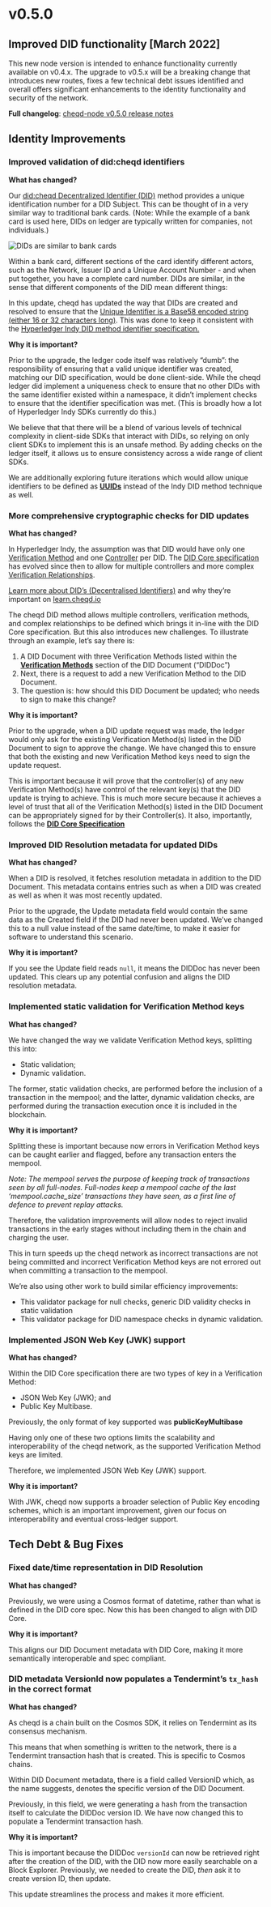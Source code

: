 # v0.5.0

## Improved DID functionality [March 2022]

This new node version is intended to enhance functionality currently available on v0.4.x. The upgrade to v0.5.x will be a breaking change that introduces new routes, fixes a few technical debt issues identified and overall offers significant enhancements to the identity functionality and security of the network.

**Full changelog**: [cheqd-node v0.5.0 release notes](https://github.com/cheqd/cheqd-node/releases/tag/v0.5.0)

## Identity Improvements

### Improved validation of did:cheqd identifiers

**What has changed?**

Our [did:cheqd Decentralized Identifier (DID)](https://docs.cheqd.io/node/architecture/adr-list/adr-002-cheqd-did-method) method provides a unique identification number for a DID Subject. This can be thought of in a very similar way to traditional bank cards. (Note: While the example of a bank card is used here, DIDs on ledger are typically written for companies, not individuals.)

![DIDs are similar to bank cards](../../../../.gitbook/assets/dids-as-bank-card.png)

Within a bank card, different sections of the card identify different actors, such as the Network, Issuer ID and a Unique Account Number - and when put together, you have a complete card number. DIDs are similar, in the sense that different components of the DID mean different things:

In this update, cheqd has updated the way that DIDs are created and resolved to ensure that the [Unique Identifier is a Base58 encoded string (either 16 or 32 characters long)](https://docs.cheqd.io/node/architecture/adr-list/adr-002-cheqd-did-method). This was done to keep it consistent with the [Hyperledger Indy DID method identifier specification.](https://hyperledger.github.io/indy-did-method/#indy-did-method-identifiers)

**Why it is important?**

Prior to the upgrade, the ledger code itself was relatively “dumb”: the responsibility of ensuring that a valid unique identifier was created, matching our DID specification, would be done client-side. While the cheqd ledger did implement a uniqueness check to ensure that no other DIDs with the same identifier existed within a namespace, it didn’t implement checks to ensure that the identifier specification was met. (This is broadly how a lot of Hyperledger Indy SDKs currently do this.)

We believe that that there will be a blend of various levels of technical complexity in client-side SDKs that interact with DIDs, so relying on only client SDKs to implement this is an unsafe method. By adding checks on the ledger itself, it allows us to ensure consistency across a wide range of client SDKs.

We are additionally exploring future iterations which would allow unique identifiers to be defined as [**UUIDs**](https://en.wikipedia.org/wiki/Universally_unique_identifier) instead of the Indy DID method technique as well.

### More comprehensive cryptographic checks for DID updates

**What has changed?**

In Hyperledger Indy, the assumption was that DID would have only one [Verification Method](https://w3c.github.io/did-core/#verification-methods) and one [Controller](https://w3c.github.io/did-core/#did-controller) per DID. The [DID Core specification](https://w3c.github.io/did-core/) has evolved since then to allow for multiple controllers and more complex [Verification Relationships](https://w3c.github.io/did-core/#verification-relationships).

[Learn more about DID’s (Decentralised Identifiers)](https://learn.cheqd.io/overview/introduction-to-decentralised-identity/what-is-a-decentralised-identifier-did) and why they’re important on [learn.cheqd.io](https://learn.cheqd.io)

The cheqd DID method allows multiple controllers, verification methods, and complex relationships to be defined which brings it in-line with the DID Core specification. But this also introduces new challenges. To illustrate through an example, let’s say there is:

1. A DID Document with three Verification Methods listed within the [**Verification Methods**](https://w3c.github.io/did-core/#verification-methods) section of the DID Document (“DIDDoc”)
2. Next, there is a request to add a new Verification Method to the DID Document.
3. The question is: how should this DID Document be updated; who needs to sign to make this change?

**Why it is important?**

Prior to the upgrade, when a DID update request was made, the ledger would only ask for the existing Verification Method(s) listed in the DID Document to sign to approve the change. We have changed this to ensure that both the existing and new Verification Method keys need to sign the update request.

This is important because it will prove that the controller(s) of any new Verification Method(s) have control of the relevant key(s) that the DID update is trying to achieve. This is much more secure because it achieves a level of trust that all of the Verification Method(s) listed in the DID Document can be appropriately signed for by their Controller(s). It also, importantly, follows the [**DID Core Specification**](https://www.w3.org/TR/did-core/)

### Improved DID Resolution metadata for updated DIDs

**What has changed?**

When a DID is resolved, it fetches resolution metadata in addition to the DID Document. This metadata contains entries such as when a DID was created as well as when it was most recently updated.

Prior to the upgrade, the Update metadata field would contain the same data as the Created field if the DID had never been updated. We’ve changed this to a null value instead of the same date/time, to make it easier for software to understand this scenario.

**Why it is important?**

If you see the Update field reads `null`, it means the DIDDoc has never been updated. This clears up any potential confusion and aligns the DID resolution metadata.

### Implemented static validation for Verification Method keys

**What has changed?**

We have changed the way we validate Verification Method keys, splitting this into:

* Static validation;
* Dynamic validation.

The former, static validation checks, are performed before the inclusion of a transaction in the mempool; and the latter, dynamic validation checks, are performed during the transaction execution once it is included in the blockchain.

**Why it is important?**

Splitting these is important because now errors in Verification Method keys can be caught earlier and flagged, before any transaction enters the mempool.

_Note: The mempool serves the purpose of keeping track of transactions seen by all full-nodes. Full-nodes keep a mempool cache of the last ‘mempool.cache\_size’ transactions they have seen, as a first line of defence to prevent replay attacks._

Therefore, the validation improvements will allow nodes to reject invalid transactions in the early stages without including them in the chain and charging the user.

This in turn speeds up the cheqd network as incorrect transactions are not being committed and incorrect Verification Method keys are not errored out when committing a transaction to the mempool.

We’re also using other work to build similar efficiency improvements:

* This validator package for null checks, generic DID validity checks in static validation
* This validator package for DID namespace checks in dynamic validation.

### Implemented JSON Web Key (JWK) support

**What has changed?**

Within the DID Core specification there are two types of key in a Verification Method:

* JSON Web Key (JWK); and
* Public Key Multibase.

Previously, the only format of key supported was **publicKeyMultibase**

Having only one of these two options limits the scalability and interoperability of the cheqd network, as the supported Verification Method keys are limited.

Therefore, we implemented JSON Web Key (JWK) support.

**Why it is important?**

With JWK, cheqd now supports a broader selection of Public Key encoding schemes, which is an important improvement, given our focus on interoperability and eventual cross-ledger support.

## Tech Debt & Bug Fixes

### Fixed date/time representation in DID Resolution

**What has changed?**

Previously, we were using a Cosmos format of datetime, rather than what is defined in the DID core spec. Now this has been changed to align with DID Core.

**Why it is important?**

This aligns our DID Document metadata with DID Core, making it more semantically interoperable and spec compliant.

### DID metadata VersionId now populates a Tendermint’s `tx_hash` in the correct format

**What has changed?**

As cheqd is a chain built on the Cosmos SDK, it relies on Tendermint as its consensus mechanism.

This means that when something is written to the network, there is a Tendermint transaction hash that is created. This is specific to Cosmos chains.

Within DID Document metadata, there is a field called VersionID which, as the name suggests, denotes the specific version of the DID Document.

Previously, in this field, we were generating a hash from the transaction itself to calculate the DIDDoc version ID. We have now changed this to populate a Tendermint transaction hash.

**Why it is important?**

This is important because the DIDDoc `versionId` can now be retrieved right after the creation of the DID, with the DID now more easily searchable on a Block Explorer. Previously, we needed to create the DID, _then_ ask it to create version ID, then update.

This update streamlines the process and makes it more efficient.
